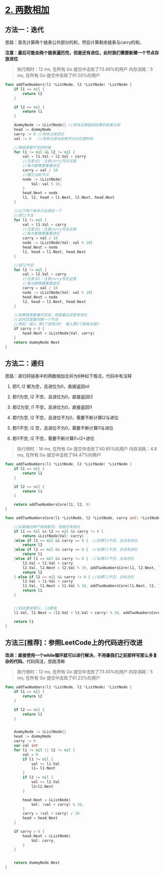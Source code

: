 # [2. 两数相加](https://leetcode-cn.com/problems/add-two-numbers/)

## 方法一：迭代

思路：首先计算两个链表公共部分的和，然后计算剩余链表与carry的和。

**注意：最后可能会两个链表遍历完，但是还有进位，此时我们需要新建一个节点存放进位**

> 执行用时：12 ms, 在所有 Go 提交中击败了73.46%的用户
> 		内存消耗：5 ms, 在所有 Go 提交中击败了91.50%的用户

```go
func addTwoNumbers(l1 *ListNode, l2 *ListNode) *ListNode {
	if l1 == nil {
		return l2
	}

	if l2 == nil {
		return l1
	}

	dummyNode := &ListNode{} //用来当做返回结果的链表头部
	head := dummyNode
	carry := 0 //用来记录进位
	val := 0   //用来记录当前两节点对应值的和

	//两链表都不空的时候
	for l1 != nil && l2 != nil {
		val = l1.Val + l2.Val + carry
		//注意点1：注意carry写在这里
		//每次都需要重置进位
		carry = val / 10
		//建立当前节点
		node := &ListNode{
			Val: val % 10,
		}
		head.Next = node
		l1, l2, head = l1.Next, l2.Next, head.Next
	}

	//以下两个条件只会满足一个
	//若l1不空
	for l1 != nil {
		val = l1.Val + carry
		//注意点1：注意carry写在这里
		//每次都需要重置进位
		carry = val / 10
		node := &ListNode{Val: val % 10}
		head.Next = node
		l1, head = l1.Next, head.Next
	}

	//若l2不空
	for l2 != nil {
		val = l2.Val + carry
		//注意点1：注意carry写在这里
		//每次都需要重置进位
		carry = val / 10
		node := &ListNode{Val: val % 10}
		head.Next = node
		l2, head = l2.Next, head.Next
	}

	//如果链表都遍历完成，但是最后还是有进位
	//此时还是要创建一个节点
	//例如：输入 第1个链表为5  输入第2个链表也是5
	if carry > 0 {
		head.Next = &ListNode{Val: carry}
	}
	return dummyNode.Next
}

```







## 方法二：递归

思路：递归将链表中的两数相加合并为6种如下情况，代码中有注释
1. 若l1, l2 都为空，且进位为0，直接返回nil

2. 若l1为空, l2 不空，且进位为0，直接返回l2

3. 若l2为空, l1 不空，且进位为0，直接返回l1

4. 若l1为空, l2 不空，且进位不为0，需要不断计算l2与进位

5. 若l1不空, l2 空，且进位不为0，需要不断计算l1与进位

6. 若l1不空, l2 不空，需要不断计算l1+l2+进位

   

> 执行用时：16 ms, 在所有 Go 提交中击败了40.85%的用户
> 		内存消耗：4.8 ms, 在所有 Go 提交中击败了94.47%的用户

```go
func addTwoNumbers(l1 *ListNode, l2 *ListNode) *ListNode {
	if l1 == nil {
		return l2
	}

	if l2 == nil {
		return l1
	}

	return addTwoNumbersCore(l1, l2, 0)
}

func addTwoNumbersCore(l1 *ListNode, l2 *ListNode, carry int) *ListNode {

	//如果最后两个链表都空，但是还有进位
	if l1 == nil && l2 == nil && carry != 0 {
		return &ListNode{Val: carry}
	}else if l1 == nil && carry == 0 {  //如果l2不空，且没有进位
		return l2
	}else if l2 == nil && carry == 0 {	//如果l1不空，且没有进位
		return l1
	}else if l1 == nil && carry != 0 {	//如果l2不空，且有进位
		l2.Val = l2.Val + carry
		l2.Val, l2.Next = l2.Val % 10, addTwoNumbersCore(l1, l2.Next, l2.Val / 10)
		return l2
	} else if l2 == nil && carry != 0 {	//如果l1不空，且有进位
		l1.Val = l1.Val + carry
		l1.Val, l1.Next = l1.Val % 10, addTwoNumbersCore(l1.Next, l2, l1.Val / 10)
		return l1
	}


	//到这里说明l1, l2都有
	l1.Val, l1.Next = (l2.Val + l1.Val + carry) % 10, addTwoNumbersCore(l1.Next, l2.Next, (l2.Val + l1.Val + carry) / 10)

	return l1
}

```



## 方法三[推荐]：参照LeetCode上的代码进行改进

**改进：直接使用一个while循环就可以进行解决，不用像我们之前那样写那么多复杂的代码**。代码简洁，思路清晰

> 执行用时：12 ms, 在所有 Go 提交中击败了73.45%的用户
> 		内存消耗：5 ms, 在所有 Go 提交中击败了61.23%的用户

```go
func addTwoNumbers(l1 *ListNode, l2 *ListNode) *ListNode {
	if l1 == nil {
		return l2
	}

	if l2 == nil {
		return l1
	}


	dummyNode := &ListNode{}
	head := dummyNode
	carry := 0
	var val int
	for l1 != nil || l2 != nil {
		val = 0
		if l1 != nil {
			val += l1.Val
			l1= l1.Next
		}
		if l2 != nil {
			val += l2.Val
			l2=l2.Next
		}

		head.Next = &ListNode{
			Val: (val + carry) % 10,
		}
		carry = (val + carry) / 10
		head = head.Next
	}

	if carry > 0 {
		head.Next = &ListNode{
			Val: carry,
		}
	}


	return dummyNode.Next
}

```

